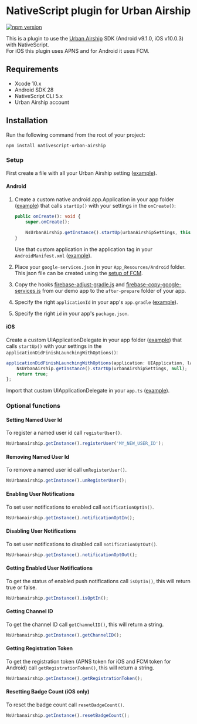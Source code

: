 # NativeScript plugin for Urban Airship
[![npm version](https://badge.fury.io/js/nativescript-urban-airship.svg)](https://www.npmjs.com/package/nativescript-urban-airship)

This is a plugin to use the [Urban Airship](https://www.urbanairship.com/) SDK (Android v9.1.0, iOS v10.0.3) with NativeScript.  
For iOS this plugin uses APNS and for Android it uses FCM.

## Requirements
* Xcode 10.x
* Android SDK 28
* NativeScript CLI 5.x
* Urban Airship account

## Installation
Run the following command from the root of your project:

```console
npm install nativescript-urban-airship
```

### Setup
First create a file with all your Urban Airship setting ([example](./demo/app/urbanAirshipSettings.ts)).

#### Android
1. Create a custom native android.app.Application in your app folder ([example](./demo/app/application.android.ts)) that calls `startUp()` with your settings in the `onCreate()`:
    ```ts
    public onCreate(): void {
        super.onCreate();
    
        NsUrbanAirship.getInstance().startUp(urbanAirshipSettings, this);
    }
    ```
    Use that custom application in the application tag in your `AndroidManifest.xml` ([example](./demo/app/App_Resources/Android/src/main/AndroidManifest.xml#L22)).

2. Place your `google-services.json` in your `App_Resources/Android` folder. This json file can be created using the [setup of FCM](https://firebase.google.com/docs/android/setup).

3. Copy the hooks [firebase-adjust-gradle.js](./demo/hooks/after-prepare/firebase-adjust-gradle.js) and [firebase-copy-google-services.js](./demo/hooks/after-prepare/firebase-copy-google-services.js) from our demo app to the `after-prepare` folder of your app.

4. Specify the right `applicationId` in your app's `app.gradle` ([example](./demo/app/App_Resources/Android/app.gradle#L10)).

5. Specify the right `id` in your app's `package.json`.

#### iOS
Create a custom UIApplicationDelegate in your app folder ([example](./demo/app/custom.delegate.ts)) that calls `startUp()` with your settings in the `applicationDidFinishLaunchingWithOptions()`:
```ts
applicationDidFinishLaunchingWithOptions(application: UIApplication, launchOptions: NSDictionary<string, any>): boolean {
    NsUrbanAirship.getInstance().startUp(urbanAirshipSettings, null);
    return true;
};
```
Import that custom UIApplicationDelegate in your `app.ts` ([example](./demo/app/app.ts)).

### Optional functions

#### Setting Named User Id
To register a named user id call `registerUser()`.

```ts
NsUrbanairship.getInstance().registerUser('MY_NEW_USER_ID');
```

#### Removing Named User Id
To remove a named user id call `unRegisterUser()`.

```ts
NsUrbanairship.getInstance().unRegisterUser();
```

#### Enabling User Notifications
To set user notifications to enabled call `notificationOptIn()`.

```ts
NsUrbanairship.getInstance().notificationOptIn();
```

#### Disabling User Notifications
To set user notifications to disabled call `notificationOptOut()`.

```ts
NsUrbanairship.getInstance().notificationOptOut();
```

#### Getting Enabled User Notifications
To get the status of enabled push notifications call `isOptIn()`, this will return true or false.

```ts
NsUrbanairship.getInstance().isOptIn();
```

#### Getting Channel ID
To get the channel ID call `getChannelID()`, this will return a string.

```ts
NsUrbanairship.getInstance().getChannelID();
```

#### Getting Registration Token
To get the registration token (APNS token for iOS and FCM token for Android) call `getRegistrationToken()`, this will return a string.

```ts
NsUrbanairship.getInstance().getRegistrationToken();
```

#### Resetting Badge Count (iOS only)
To reset the badge count call `resetBadgeCount()`.

```ts
NsUrbanairship.getInstance().resetBadgeCount();
```